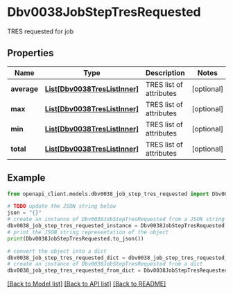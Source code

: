 # Dbv0038JobStepTresRequested

TRES requested for job

## Properties

Name | Type | Description | Notes
------------ | ------------- | ------------- | -------------
**average** | [**List[Dbv0038TresListInner]**](Dbv0038TresListInner.md) | TRES list of attributes | [optional] 
**max** | [**List[Dbv0038TresListInner]**](Dbv0038TresListInner.md) | TRES list of attributes | [optional] 
**min** | [**List[Dbv0038TresListInner]**](Dbv0038TresListInner.md) | TRES list of attributes | [optional] 
**total** | [**List[Dbv0038TresListInner]**](Dbv0038TresListInner.md) | TRES list of attributes | [optional] 

## Example

```python
from openapi_client.models.dbv0038_job_step_tres_requested import Dbv0038JobStepTresRequested

# TODO update the JSON string below
json = "{}"
# create an instance of Dbv0038JobStepTresRequested from a JSON string
dbv0038_job_step_tres_requested_instance = Dbv0038JobStepTresRequested.from_json(json)
# print the JSON string representation of the object
print(Dbv0038JobStepTresRequested.to_json())

# convert the object into a dict
dbv0038_job_step_tres_requested_dict = dbv0038_job_step_tres_requested_instance.to_dict()
# create an instance of Dbv0038JobStepTresRequested from a dict
dbv0038_job_step_tres_requested_from_dict = Dbv0038JobStepTresRequested.from_dict(dbv0038_job_step_tres_requested_dict)
```
[[Back to Model list]](../README.md#documentation-for-models) [[Back to API list]](../README.md#documentation-for-api-endpoints) [[Back to README]](../README.md)


